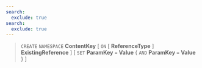 ```yaml
---
search:
  exclude: true
search:
  exclude: true
---
```

<!--start-->

> `CREATE` `NAMESPACE` **ContentKey**
  \[ `ON`
      \[ **ReferenceType** \]
      **ExistingReference** \]
  \[ `SET` **ParamKey** `=` **Value**
      \{ `AND` **ParamKey** `=` **Value** \}
      \]
  
